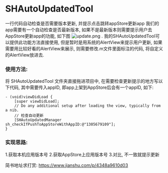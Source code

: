 # SHAutoUpdatedTool
一行代码自动检查是否需要版本更新, 并提示点击跳转appStore更新app
我们的app需要有一个自动检查是否最新版本, 如果不是最新版本则需要提示用户去AppStore更新app的功能, 如下图
![update.png](https://upload-images.jianshu.io/upload_images/3275951-946cb340677cb092.png?imageMogr2/auto-orient/strip%7CimageView2/2/w/1240)
.
我的SHAutoUpdatedTool可以提供此功能方法直接使用, 但是暂时是用系统的AlertView来提示用户更新, 如果需要用比较好看的AlertView来展示, 则需要修改.m文件里面标注的代码, 将自定义的AlertView放进去.
### 使用方法:
将 SHAutoUpdatedTool 文件夹直接拖进项目中, 在需要检查更新提示的地方写以下代码, 其中需要传入appID, 即app上架到AppStore后会有一个appID, 如下:
```
- (void)viewDidLoad {
    [super viewDidLoad];
    // Do any additional setup after loading the view, typically from a nib.
    // 检查自动更新
    [SHAutoUpdatedManager sh_checkIfPushToAppStoreWithAppID:@"1305679109"];
}
```

### 实现思路:
1.获取本机应用版本号
2.获取AppStore上应用版本号
3.对比, 不一致就提示更新

简书地址求打赏:
https://www.jianshu.com/p/4348a9610d03
